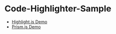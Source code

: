 # Code-Highlighter-Sample

- [Highlight.js Demo](/highlightjs.html)
- [Prism.js Demo](/prismjs.html)
